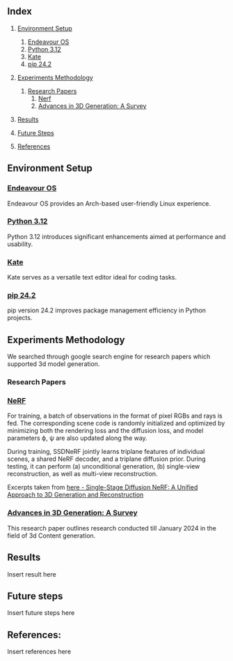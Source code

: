 <a id="index"></a>




## Index
1. [Environment Setup](#env)
    1. [Endeavour OS](#endeavour)
    2. [Python 3.12](#py3.12)
    3. [Kate](#kate)
    4. [pip 24.2](#pip2.42)

2. [Experiments Methodology](#methodology)
    1. [Research Papers](#papers)
        1. [Nerf](#nerf)
        2.  [Advances in 3D Generation: A Survey](#gen_survey)
3. [Results](#results)
4. [Future Steps](#fsteps)
5. [References](#citations)





<a id="env"></a>




## Environment Setup




<a id="endeavour"></a>




### [Endeavour OS](https://endeavouros.com/news/our-fifth-anniversary-the-return-of-arm-and-the-endeavour-release-with-plasma-6-1-is-here/)




Endeavour OS provides an Arch-based user-friendly Linux experience.




<a id="py3.12"></a>




### [Python 3.12](https://www.python.org/downloads/release/python-3120/)




Python 3.12 introduces significant enhancements aimed at performance and usability.




<a id="kate"></a>




### [Kate](https://kate-editor.org/get-it/)




 Kate serves as a versatile text editor ideal for coding tasks.




 <a id="pip2.42"></a>




### [pip 24.2](https://pypi.org/project/pip/24.2/)




 pip version 24.2 improves package management efficiency in Python projects.










<a id="methodology"></a>




##  Experiments Methodology




We searched through google search engine for research papers which supported 3d model generation.




<a id="papers"></a>




### Research Papers




<a id="nerf"></a>




### [NeRF](https://www.matthewtancik.com/nerf)




For training, a batch of observations in the format of pixel RGBs and rays is fed. The corresponding scene code is randomly initialized and optimized by minimizing both the rendering loss and the diffusion loss, and model parameters ϕ, ψ are also updated along the way.


During training, SSDNeRF jointly learns triplane features of individual scenes, a shared NeRF decoder, and a triplane diffusion prior. During testing, it can perform (a) unconditional generation, (b) single-view reconstruction, as well as multi-view reconstruction.


Excerpts taken from [here - Single-Stage Diffusion NeRF: A Unified Approach to 3D Generation and Reconstruction](https://lakonik.github.io/ssdnerf/)




<a id="gen_survey"></a>





### [Advances in 3D Generation: A Survey](https://arxiv.org/pdf/2401.17807)





This research paper outlines research conducted till January 2024 in the field of 3d Content generation.






<a id="results"></a>





## Results





Insert result here




<a id="fsteps"></a>




## Future steps




Insert future steps here




<a id="citations"></a>






## References:




Insert references here

